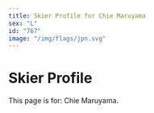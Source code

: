 ```yaml
---
title: Skier Profile for Chie Maruyama
sex: "L"
id: "767"
image: "/img/flags/jpn.svg" 
---
```


# Skier Profile

This page is for: Chie Maruyama.
    